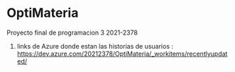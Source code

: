 # OptiMateria
Proyecto final de programacion 3 2021-2378
1. links de Azure donde estan las historias de usuarios : https://dev.azure.com/20212378/OptiMateria/_workitems/recentlyupdated/

